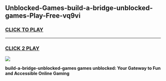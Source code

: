 
## Unblocked-Games-build-a-bridge-unblocked-games-Play-Free-vq9vi
<h3>
<a href="https://premium76.site?title=build-a-bridge-unblocked-games&ref=10A">CLICK TO PLAY</a></h3>
<hr>

<h3>
<a href="https://premium76.site?title=build-a-bridge-unblocked-games&ref=10A">CLICK 2 PLAY</a>
  
</h3>

<a href="https://premium76.site?title=build-a-bridge-unblocked-games&ref=10A"><img src="https://clearcache.store/games.png"></a>


**build-a-bridge-unblocked-games games unblocked: Your Gateway to Fun and Accessible Online Gaming**
